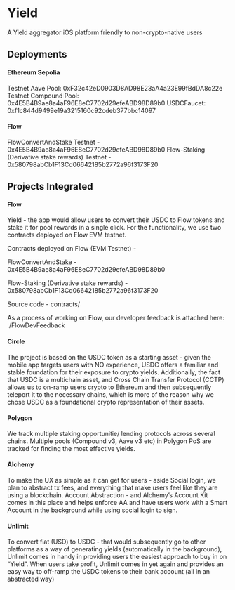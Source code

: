 # Yield
A Yield aggregator iOS platform friendly to non-crypto-native users

## Deployments

#### Ethereum Sepolia
Testnet Aave Pool: 0xF32c42eD0903D8AD98E23aA4a23E99fBdDA8c22e
Testnet Compound Pool: 0x4E5B4B9ae8a4aF96E8eC7702d29efeABD98D89b0
USDCFaucet: 0xf1c844d9499e19a3215160c92cdeb377bbc14097

#### Flow

FlowConvertAndStake Testnet - 0x4E5B4B9ae8a4aF96E8eC7702d29efeABD98D89b0
Flow-Staking (Derivative stake rewards) Testnet - 0x580798abCb1F13Cd06642185b2772a96f3173F20

## Projects Integrated

#### Flow

Yield - the app would allow users to convert their USDC to Flow tokens and stake it for pool rewards in a single click. For the functionality, we use two contracts deployed on Flow EVM testnet.

Contracts deployed on Flow (EVM Testnet) -

FlowConvertAndStake - 0x4E5B4B9ae8a4aF96E8eC7702d29efeABD98D89b0

Flow-Staking (Derivative stake rewards) - 0x580798abCb1F13Cd06642185b2772a96f3173F20


Source code - contracts/


As a process of working on Flow, our developer feedback is attached here: ./FlowDevFeedback


#### Circle

The project is based on the USDC token as a starting asset - given the mobile app targets users with NO experience, USDC offers a familiar and stable foundation for their exposure to crypto yields. 
Additionally, the fact that USDC is a multichain asset, and Cross Chain Transfer Protocol (CCTP) allows us to on-ramp users crypto to Ethereum and then subsequently teleport it to the necessary chains, which is more of the reason why we chose USDC as a foundational crypto representation of their assets.


#### Polygon

We track multiple staking opportunitie/ lending protocols across several chains. Multiple pools (Compound v3, Aave v3 etc) in Polygon PoS are tracked for finding the most effective yields.


#### Alchemy

To make the UX as simple as it can get for users - aside Social login, we plan to abstract tx fees, and everything that make users feel like they are using a blockchain. Account Abstraction - and Alchemy’s Account Kit comes in this place and helps enforce AA and have users work with a Smart Account in the background while using social login to sign.


#### Unlimit

To convert fiat (USD) to USDC - that would subsequently go to other platforms as a way of generating yields (automatically in the background), Unlimit comes in handy in providing users the easiest approach to buy in on “Yield”. When users take profit, Unlimit comes in yet again and provides an easy way to off-ramp the USDC tokens to their bank account (all in an abstracted way)